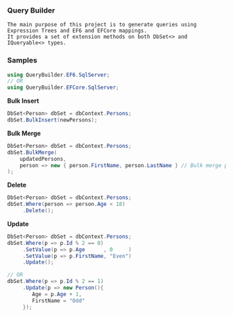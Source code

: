 ### Query Builder

	The main purpose of this project is to generate queries using Expression Trees and EF6 and EFCore mappings.
	It provides a set of extension methods on both DbSet<> and IQueryable<> types.


### Samples

```C#
using QueryBuilder.EF6.SqlServer;
// OR
using QueryBuilder.EFCore.SqlServer;
```

**Bulk Insert**
```C#
DbSet<Person> dbSet = dbContext.Persons;
dbSet.BulkInsert(newPersons);
```

**Bulk Merge**
```C#
DbSet<Person> dbSet = dbContext.Persons;
dbSet.BulkMerge(
	updatedPersons,
	person => new { person.FirstName, person.LastName } // Bulk merge performed using a composite key
);
```

**Delete**
```C#
DbSet<Person> dbSet = dbContext.Persons;
dbSet.Where(person => person.Age < 18)
     .Delete();
```

**Update**
```C#
DbSet<Person> dbSet = dbContext.Persons;
dbSet.Where(p => p.Id % 2 == 0)
     .SetValue(p => p.Age      , 0     )
     .SetValue(p => p.FirstName, "Even")
     .Update();

// OR
dbSet.Where(p => p.Id % 2 == 1)
     .Update(p => new Person(){
		Age = p.Age + 1,
		FirstName = "Odd"
     });
```